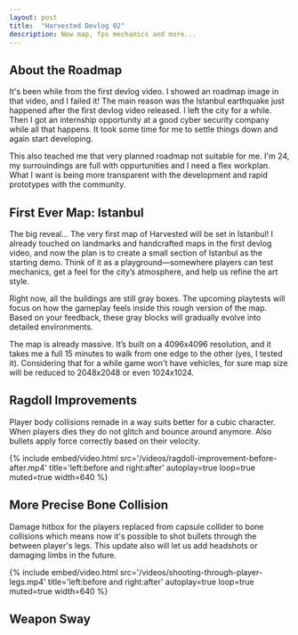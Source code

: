 ```yaml
---
layout: post
title:  "Harvested Devlog 02"
description: New map, fps mechanics and more...
---
```


## About the Roadmap

It's been while from the first devlog video. I showed an roadmap image in that video, and I failed it! The main reason was the Istanbul earthquake just happened after the first devlog video released. I left the city for a while. Then I got an internship opportunity at a good cyber security company while all that happens. It took some time for me to settle things down and again start developing.

This also teached me that very planned roadmap not suitable for me. I'm 24, my surrouindings are full with oppurtunities and I need a flex workplan. What I want is being more transparent with the development and rapid prototypes with the community.


## First Ever Map: Istanbul

The big reveal… The very first map of Harvested will be set in Istanbul!
I already touched on landmarks and handcrafted maps in the first devlog video, and now the plan is to create a small section of Istanbul as the starting demo. Think of it as a playground—somewhere players can test mechanics, get a feel for the city’s atmosphere, and help us refine the art style.

Right now, all the buildings are still gray boxes. The upcoming playtests will focus on how the gameplay feels inside this rough version of the map. Based on your feedback, these gray blocks will gradually evolve into detailed environments.

The map is already massive. It’s built on a 4096x4096 resolution, and it takes me a full 15 minutes to walk from one edge to the other (yes, I tested it). Considering that for a while game won't have vehicles, for sure map size will be reduced to 2048x2048 or even 1024x1024.

	

## Ragdoll Improvements

Player body collisions remade in a way suits better for a cubic character. When players dies they do not glitch and bounce around anymore. Also bullets apply force correctly based on their velocity.

<div class="video-480 video-nopause">
{%
  include embed/video.html
  src='/videos/ragdoll-improvement-before-after.mp4'
  title='left:before and right:after'
  autoplay=true
  loop=true
  muted=true
  width=640
%}
</div>

## More Precise Bone Collision

Damage hitbox for the players replaced from capsule collider to bone collisions which means now it's possible to shot bullets through the between player's legs. This update also will let us add headshots or damaging limbs in the future.

<div class="video-480 video-nopause">
{%
  include embed/video.html
  src='/videos/shooting-through-player-legs.mp4'
  title='left:before and right:after'
  autoplay=true
  loop=true
  muted=true
  width=640
%}
</div>

## Weapon Sway